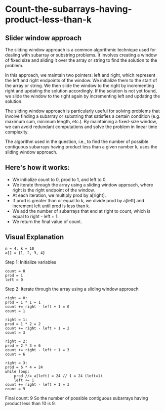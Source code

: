 # Count-the-subarrays-having-product-less-than-k
## Slider window approach
The sliding window approach is a common algorithmic technique used for dealing with subarray or substring problems. It involves creating a window of fixed size and sliding it over the array or string to find the solution to the problem.

In this approach, we maintain two pointers: left and right, which represent the left and right endpoints of the window. We initialize them to the start of the array or string. We then slide the window to the right by incrementing right and updating the solution accordingly. If the solution is not yet found, we slide the window to the right again by incrementing left and updating the solution.

The sliding window approach is particularly useful for solving problems that involve finding a subarray or substring that satisfies a certain condition (e.g. maximum sum, minimum length, etc.). By maintaining a fixed-size window, we can avoid redundant computations and solve the problem in linear time complexity.

The algorithm used in the question, i.e., to find the number of possible contiguous subarrays having product less than a given number k, uses the sliding window approach.

## Here's how it works:

- We initialize count to 0, prod to 1, and left to 0.
- We iterate through the array using a sliding window approach, where right is the right endpoint of the window.
- At each iteration, we multiply prod by a[right].
- If prod is greater than or equal to k, we divide prod by a[left] and increment left until prod is less than k.
- We add the number of subarrays that end at right to count, which is equal to right - left + 1.
- We return the final value of count.

## Visual Explanation

```
n = 4, k = 10
a[] = {1, 2, 3, 4}
```

Step 1: Initialize variables
```
count = 0
prod = 1
left = 0
```
Step 2: Iterate through the array using a sliding window approach
```
right = 0:
prod = 1 * 1 = 1
count += right - left + 1 = 0
count = 1

right = 1:
prod = 1 * 2 = 2
count += right - left + 1 = 2
count = 3

right = 2:
prod = 2 * 3 = 6
count += right - left + 1 = 3
count = 6

right = 3:
prod = 6 * 4 = 24
while loop:
    prod //= a[left] = 24 // 1 = 24 (left=1)
    left += 1
count += right - left + 1 = 3
count = 9
```
Final count: 9
So the number of possible contiguous subarrays having product less than 10 is 9.
